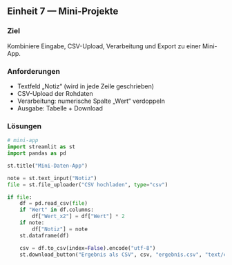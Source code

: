 ## Einheit 7 — Mini-Projekte

### Ziel

Kombiniere Eingabe, CSV-Upload, Verarbeitung und Export zu einer Mini-App.

### Anforderungen

- Textfeld „Notiz“ (wird in jede Zeile geschrieben)
- CSV-Upload der Rohdaten
- Verarbeitung: numerische Spalte „Wert“ verdoppeln
- Ausgabe: Tabelle + Download

### Lösungen

```python
# mini-app
import streamlit as st
import pandas as pd

st.title("Mini-Daten-App")

note = st.text_input("Notiz")
file = st.file_uploader("CSV hochladen", type="csv")

if file:
    df = pd.read_csv(file)
    if "Wert" in df.columns:
        df["Wert_x2"] = df["Wert"] * 2
    if note:
        df["Notiz"] = note
    st.dataframe(df)

    csv = df.to_csv(index=False).encode("utf-8")
    st.download_button("Ergebnis als CSV", csv, "ergebnis.csv", "text/csv")
```
